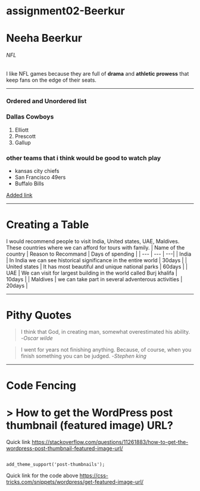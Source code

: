 # assignment02-Beerkur
# Neeha Beerkur #
###### NFL ######
 I like NFL games because they are full of **drama** and **athletic prowess** that keep fans on the edge of their seats. 

 --- 

### Ordered and Unordered list
 ### Dallas Cowboys ###
 1. Elliott
 2. Prescott
 3. Gallup
 
 ### other teams that i think would be good to watch play
 * kansas city chiefs
 * San Francisco 49ers
 * Buffalo Bills

 [Added link](ABOUTME.md)

 ---

 # Creating a Table
 I would recommend people to visit India, United states, UAE, Maldives. These countries where we can afford for tours with family.
 | Name of the country | Reason to Recommand | Days of spending |
 | --- | --- | ---|
 | India | In India we can see historical significance in the entire world | 30days |
 | United states | It has most beautiful and unique national parks | 60days |
 | UAE | We can visit for largest building in the world called Burj khalifa | 10days |
 | Maldives | we can take part in several adventerous activities | 20days |

 ---

 # Pithy Quotes
 >I think that God, in creating man, somewhat overestimated his ability.   -*Oscar wilde*

 >I went for years not finishing anything. Because, of course, when you finish something you can be judged.   -*Stephen king*

 ---

 # Code Fencing

 # > How to get the WordPress post thumbnail (featured image) URL?

 Quick link <https://stackoverflow.com/questions/11261883/how-to-get-the-wordpress-post-thumbnail-featured-image-url/>

 ```

 add_theme_support('post-thumbnails'); 

 ```

 Quick link for the code above <https://css-tricks.com/snippets/wordpress/get-featured-image-url/>
 
